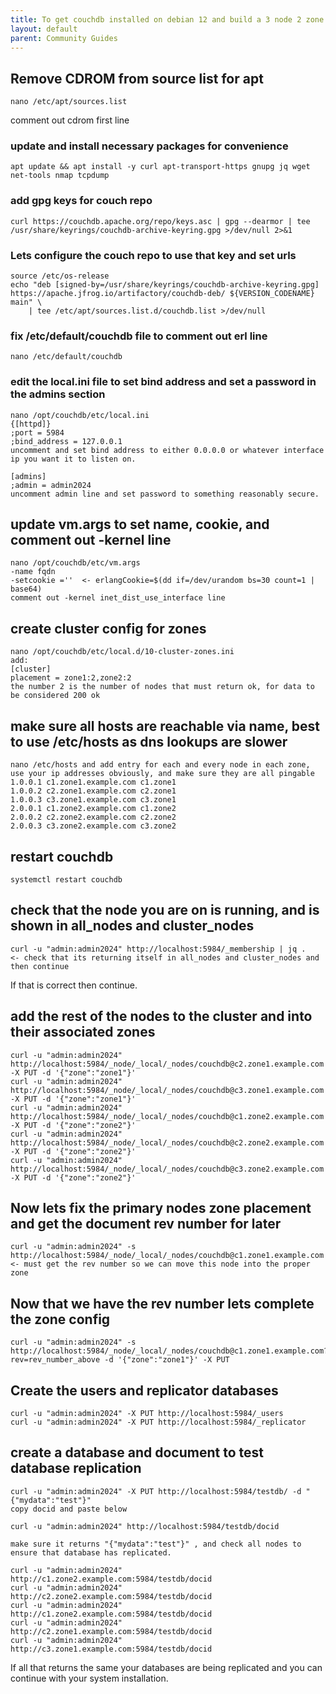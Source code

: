```yaml
---
title: To get couchdb installed on debian 12 and build a 3 node 2 zone cluster
layout: default
parent: Community Guides
---
```


## Remove CDROM from source list for apt
``` 
nano /etc/apt/sources.list 
```
comment out cdrom first line

### update and install necessary packages for convenience 
```
apt update && apt install -y curl apt-transport-https gnupg jq wget net-tools nmap tcpdump
```

### add gpg keys for couch repo
```
curl https://couchdb.apache.org/repo/keys.asc | gpg --dearmor | tee /usr/share/keyrings/couchdb-archive-keyring.gpg >/dev/null 2>&1
```
### Lets configure the couch repo to use that key and set urls
```
source /etc/os-release
echo "deb [signed-by=/usr/share/keyrings/couchdb-archive-keyring.gpg] https://apache.jfrog.io/artifactory/couchdb-deb/ ${VERSION_CODENAME} main" \
    | tee /etc/apt/sources.list.d/couchdb.list >/dev/null
```
### fix /etc/default/couchdb file to comment out erl line
```
nano /etc/default/couchdb  
```
### edit the local.ini file to set bind address and set a password in the admins section
```
nano /opt/couchdb/etc/local.ini     
{[httpd]}
;port = 5984
;bind_address = 127.0.0.1
uncomment and set bind address to either 0.0.0.0 or whatever interface ip you want it to listen on.

[admins]
;admin = admin2024
uncomment admin line and set password to something reasonably secure.
```

## update vm.args to set name, cookie, and comment out -kernel line
```
nano /opt/couchdb/etc/vm.args       
-name fqdn
-setcookie =''  <- erlangCookie=$(dd if=/dev/urandom bs=30 count=1 | base64)
comment out -kernel inet_dist_use_interface line
```

## create cluster config for zones
```
nano /opt/couchdb/etc/local.d/10-cluster-zones.ini   
add: 
[cluster]
placement = zone1:2,zone2:2  
the number 2 is the number of nodes that must return ok, for data to be considered 200 ok
```
## make sure all hosts are reachable via name, best to use /etc/hosts as dns lookups are slower
```
nano /etc/hosts and add entry for each and every node in each zone, use your ip addresses obviously, and make sure they are all pingable
1.0.0.1 c1.zone1.example.com c1.zone1
1.0.0.2 c2.zone1.example.com c2.zone1
1.0.0.3 c3.zone1.example.com c3.zone1
2.0.0.1 c1.zone2.example.com c1.zone2
2.0.0.2 c2.zone2.example.com c2.zone2
2.0.0.3 c3.zone2.example.com c3.zone2
```

## restart couchdb 
```
systemctl restart couchdb
```
## check that the node you are on is running, and is shown in all_nodes and cluster_nodes
```
curl -u "admin:admin2024" http://localhost:5984/_membership | jq .       <- check that its returning itself in all_nodes and cluster_nodes and then continue
```
If that is correct then continue.

## add the rest of the nodes to the cluster and into their associated zones
```
curl -u "admin:admin2024" http://localhost:5984/_node/_local/_nodes/couchdb@c2.zone1.example.com -X PUT -d '{"zone":"zone1"}'
curl -u "admin:admin2024" http://localhost:5984/_node/_local/_nodes/couchdb@c3.zone1.example.com -X PUT -d '{"zone":"zone1"}'
curl -u "admin:admin2024" http://localhost:5984/_node/_local/_nodes/couchdb@c1.zone2.example.com -X PUT -d '{"zone":"zone2"}' 
curl -u "admin:admin2024" http://localhost:5984/_node/_local/_nodes/couchdb@c2.zone2.example.com -X PUT -d '{"zone":"zone2"}' 
curl -u "admin:admin2024" http://localhost:5984/_node/_local/_nodes/couchdb@c3.zone2.example.com -X PUT -d '{"zone":"zone2"}' 
```

## Now lets fix the primary nodes zone placement and get the document rev number for later
```
curl -u "admin:admin2024" -s http://localhost:5984/_node/_local/_nodes/couchdb@c1.zone1.example.com  <- must get the rev number so we can move this node into the proper zone
```

## Now that we have the rev number lets complete the zone config
```
curl -u "admin:admin2024" -s http://localhost:5984/_node/_local/_nodes/couchdb@c1.zone1.example.com?rev=rev_number_above -d '{"zone":"zone1"}' -X PUT
```

## Create the users and replicator databases
```
curl -u "admin:admin2024" -X PUT http://localhost:5984/_users
curl -u "admin:admin2024" -X PUT http://localhost:5984/_replicator
```

## create a database and document to test database replication
```
curl -u "admin:admin2024" -X PUT http://localhost:5984/testdb/ -d "{"mydata":"test"}"
copy docid and paste below

curl -u "admin:admin2024" http://localhost:5984/testdb/docid

make sure it returns "{"mydata":"test"}" , and check all nodes to ensure that database has replicated.

curl -u "admin:admin2024" http://c1.zone2.example.com:5984/testdb/docid
curl -u "admin:admin2024" http://c2.zone2.example.com:5984/testdb/docid
curl -u "admin:admin2024" http://c1.zone2.example.com:5984/testdb/docid
curl -u "admin:admin2024" http://c2.zone1.example.com:5984/testdb/docid
curl -u "admin:admin2024" http://c3.zone1.example.com:5984/testdb/docid
```
If all that returns the same your databases are being replicated and you can continue with your system installation.
